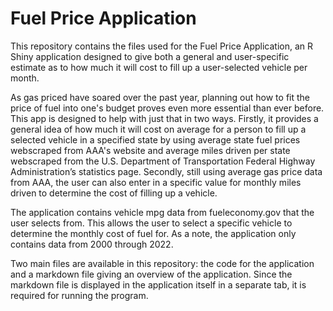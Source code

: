 # Fuel Price Application

This repository contains the files used for the Fuel Price Application, an R Shiny application designed to give both a general and user-specific estimate as to how much it will cost to fill up a user-selected vehicle per month.

As gas priced have soared over the past year, planning out how to fit the price of fuel into one's budget proves even more essential than ever before. This app is designed to help with just that in two ways. Firstly, it provides a general idea of how much it will cost on average for a person to fill up a selected vehicle in a specified state by using average state fuel prices webscraped from AAA's website and average miles driven per state webscraped from the U.S. Department of Transportation Federal Highway Administration’s statistics page. Secondly, still using average gas price data from AAA, the user can also enter in a specific value for monthly miles driven to determine the cost of filling up a vehicle. 

The application contains vehicle mpg data from fueleconomy.gov that the user selects from. This allows the user to select a specific vehicle to determine the monthly cost of fuel for. As a note, the application only contains data from 2000 through 2022.

Two main files are available in this repository: the code for the application and a markdown file giving an overview of the application. Since the markdown file is displayed in the application itself in a separate tab, it is required for running the program.



